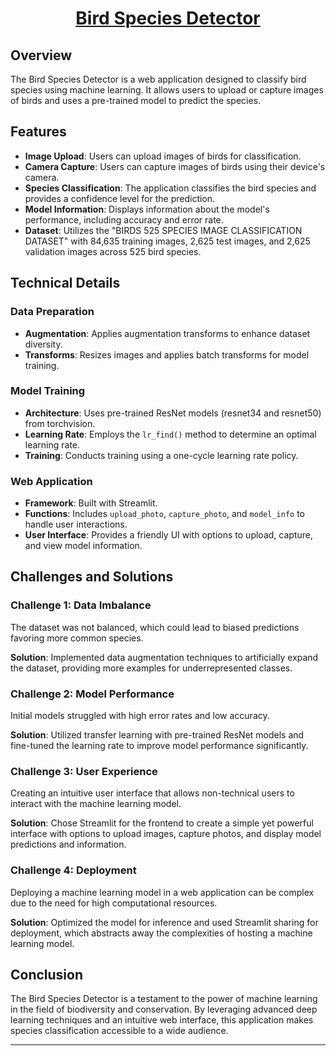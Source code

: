 <h1 align="center"><a href="https://huggingface.co/spaces/iamsubrata/birds-525-species-detector" target="_blank" rel="noopener noreferrer">Bird Species Detector</a></h1>

## Overview

The Bird Species Detector is a web application designed to classify bird species using machine learning. It allows users to upload or capture images of birds and uses a pre-trained model to predict the species.

## Features

- **Image Upload**: Users can upload images of birds for classification.
- **Camera Capture**: Users can capture images of birds using their device's camera.
- **Species Classification**: The application classifies the bird species and provides a confidence level for the prediction.
- **Model Information**: Displays information about the model's performance, including accuracy and error rate.
- **Dataset**: Utilizes the "BIRDS 525 SPECIES IMAGE CLASSIFICATION DATASET" with 84,635 training images, 2,625 test images, and 2,625 validation images across 525 bird species.

## Technical Details

### Data Preparation

- **Augmentation**: Applies augmentation transforms to enhance dataset diversity.
- **Transforms**: Resizes images and applies batch transforms for model training.

### Model Training

- **Architecture**: Uses pre-trained ResNet models (resnet34 and resnet50) from torchvision.
- **Learning Rate**: Employs the `lr_find()` method to determine an optimal learning rate.
- **Training**: Conducts training using a one-cycle learning rate policy.

### Web Application

- **Framework**: Built with Streamlit.
- **Functions**: Includes `upload_photo`, `capture_photo`, and `model_info` to handle user interactions.
- **User Interface**: Provides a friendly UI with options to upload, capture, and view model information.

## Challenges and Solutions

### Challenge 1: Data Imbalance

The dataset was not balanced, which could lead to biased predictions favoring more common species.

**Solution**: Implemented data augmentation techniques to artificially expand the dataset, providing more examples for underrepresented classes.

### Challenge 2: Model Performance

Initial models struggled with high error rates and low accuracy.

**Solution**: Utilized transfer learning with pre-trained ResNet models and fine-tuned the learning rate to improve model performance significantly.

### Challenge 3: User Experience

Creating an intuitive user interface that allows non-technical users to interact with the machine learning model.

**Solution**: Chose Streamlit for the frontend to create a simple yet powerful interface with options to upload images, capture photos, and display model predictions and information.

### Challenge 4: Deployment

Deploying a machine learning model in a web application can be complex due to the need for high computational resources.

**Solution**: Optimized the model for inference and used Streamlit sharing for deployment, which abstracts away the complexities of hosting a machine learning model.

## Conclusion

The Bird Species Detector is a testament to the power of machine learning in the field of biodiversity and conservation. By leveraging advanced deep learning techniques and an intuitive web interface, this application makes species classification accessible to a wide audience.

---
